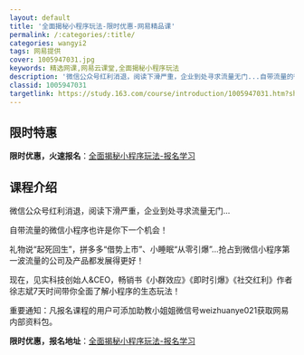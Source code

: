 ```yaml
---
layout: default
title: '全面揭秘小程序玩法-限时优惠-网易精品课'
permalink: /:categories/:title/
categories: wangyi2
tags: 网易提供
cover: 1005947031.jpg
keywords: 精选网课,网易云课堂,全面揭秘小程序玩法
description: '微信公众号红利消退，阅读下滑严重，企业到处寻求流量无门...自带流量的微信小程序也许是你下一个机会！礼物说“起死回生”，'
classid: 1005947031
targetlink: https://study.163.com/course/introduction/1005947031.htm?share=1&shareId=1025206652&utm_campaign=share&utm_medium=iphoneShare&utm_source=&utm_u=1025206652
---
```


## 限时特惠

**限时优惠，火速报名**：[全面揭秘小程序玩法-报名学习](https://study.163.com/course/introduction/1005947031.htm?share=1&shareId=1025206652&utm_campaign=share&utm_medium=iphoneShare&utm_source=&utm_u=1025206652)

## 课程介绍

微信公众号红利消退，阅读下滑严重，企业到处寻求流量无门...



自带流量的微信小程序也许是你下一个机会！



礼物说“起死回生”，拼多多“借势上市”、小睡眠“从零引爆”...抢占到微信小程序第一波流量的公司及产品都发展得更好！



现在，见实科技创始人&CEO，畅销书《小群效应》《即时引爆》《社交红利》作者徐志斌7天时间带你全面了解小程序的生态玩法！



重要通知：凡报名课程的用户可添加助教小姐姐微信号weizhuanye021获取网易内部资料包。

**限时优惠，报名地址**：[全面揭秘小程序玩法-报名学习](https://study.163.com/course/introduction/1005947031.htm?share=1&shareId=1025206652&utm_campaign=share&utm_medium=iphoneShare&utm_source=&utm_u=1025206652)


